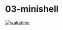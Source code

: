 # 03-minishell

[![wakatime](https://wakatime.com/badge/user/2b8474a5-a2f0-4cf0-9da2-eb7acac86d01/project/018d30da-5e67-4ffe-a0ce-137cb3fae573.svg)](https://wakatime.com/badge/user/2b8474a5-a2f0-4cf0-9da2-eb7acac86d01/project/018d30da-5e67-4ffe-a0ce-137cb3fae573)
